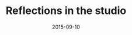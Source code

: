 ---
title: "Reflections in the studio"
caption: "This looks like a hallway but it is an illusion. Half of the picture is a glass wall that reflects the other side."
date: 2015-09-10
license: public domain
picture: /assets/content/camera-roll/2015/09/2015-09-10-reflections-in-the-studio/20150910_204525884_iOS.jpg
related:
  - Microsoft Redmond campus (en.wikipedia.org)
  - One-point perspective (en.wikipedia.org)
thumbnail: /assets/content/camera-roll/2015/09/2015-09-10-reflections-in-the-studio/20150910_204525884_iOS-thumbnail.jpg
type: picture
tags:
  - Microsoft Campus
  - photograph
  - public domain
  - reflection
  - Studio A
  - window
---
